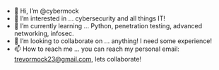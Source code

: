 - 👋 Hi, I’m @cybermock
- 👀 I’m interested in ... cybersecurity and all things IT!
- 🌱 I’m currently learning ... Python, penetration testing, advanced networking, infosec.
- 💞️ I’m looking to collaborate on ... anything! I need some experience! 
- 📫 How to reach me ... you can reach my personal email: trevormock23@gmail.com, lets collaborate! 

<!---
cybermock/cybermock is a ✨ special ✨ repository because its `README.md` (this file) appears on your GitHub profile.
You can click the Preview link to take a look at your changes.
--->

